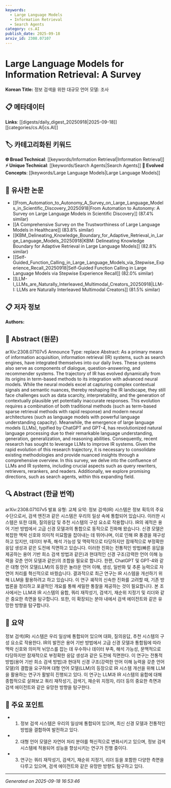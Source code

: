 ```yaml
---
keywords:
  - Large Language Models
  - Information Retrieval
  - Search Agents
category: cs.AI
publish_date: 2025-09-18
arxiv_id: 2308.07107
---
```


<!-- KEYWORD_LINKING_METADATA:
{
  "processed_timestamp": "2025-09-22 22:22:42.162692",
  "vocabulary_version": "1.0",
  "selected_keywords": [
    "Large Language Models",
    "Information Retrieval",
    "Search Agents"
  ],
  "rejected_keywords": [
    "Neural Networks",
    "Query Rewriters"
  ],
  "similarity_scores": {
    "Large Language Models": 0.9,
    "Information Retrieval": 0.85,
    "Search Agents": 0.82
  },
  "extraction_method": "AI_prompt_based",
  "budget_applied": true
}
-->


# Large Language Models for Information Retrieval: A Survey

**Korean Title:** 정보 검색을 위한 대규모 언어 모델: 조사

## 📋 메타데이터

**Links**: [[digests/daily_digest_20250918|2025-09-18]]   [[categories/cs.AI|cs.AI]]

## 🏷️ 카테고리화된 키워드
**🌐 Broad Technical**: [[keywords/Information Retrieval|Information Retrieval]]
**⚡ Unique Technical**: [[keywords/Search Agents|Search Agents]]
**🚀 Evolved Concepts**: [[keywords/Large Language Models|Large Language Models]]

## 🔗 유사한 논문
- [[From_Automation_to_Autonomy_A_Survey_on_Large_Language_Models_in_Scientific_Discovery_20250918|From Automation to Autonomy: A Survey on Large Language Models in Scientific Discovery]] (87.4% similar)
- [[A Comprehensive Survey on the Trustworthiness of Large Language Models in Healthcare]] (83.8% similar)
- [[KBM_Delineating_Knowledge_Boundary_for_Adaptive_Retrieval_in_Large_Language_Models_20250918|KBM: Delineating Knowledge Boundary for Adaptive Retrieval in Large Language Models]] (82.8% similar)
- [[Self-Guided_Function_Calling_in_Large_Language_Models_via_Stepwise_Experience_Recall_20250918|Self-Guided Function Calling in Large Language Models via Stepwise Experience Recall]] (82.0% similar)
- [[LLM-I_LLMs_are_Naturally_Interleaved_Multimodal_Creators_20250918|LLM-I: LLMs are Naturally Interleaved Multimodal Creators]] (81.5% similar)

## 📋 저자 정보

**Authors:** 

## 📄 Abstract (원문)

arXiv:2308.07107v5 Announce Type: replace 
Abstract: As a primary means of information acquisition, information retrieval (IR) systems, such as search engines, have integrated themselves into our daily lives. These systems also serve as components of dialogue, question-answering, and recommender systems. The trajectory of IR has evolved dynamically from its origins in term-based methods to its integration with advanced neural models. While the neural models excel at capturing complex contextual signals and semantic nuances, thereby reshaping the IR landscape, they still face challenges such as data scarcity, interpretability, and the generation of contextually plausible yet potentially inaccurate responses. This evolution requires a combination of both traditional methods (such as term-based sparse retrieval methods with rapid response) and modern neural architectures (such as language models with powerful language understanding capacity). Meanwhile, the emergence of large language models (LLMs), typified by ChatGPT and GPT-4, has revolutionized natural language processing due to their remarkable language understanding, generation, generalization, and reasoning abilities. Consequently, recent research has sought to leverage LLMs to improve IR systems. Given the rapid evolution of this research trajectory, it is necessary to consolidate existing methodologies and provide nuanced insights through a comprehensive overview. In this survey, we delve into the confluence of LLMs and IR systems, including crucial aspects such as query rewriters, retrievers, rerankers, and readers. Additionally, we explore promising directions, such as search agents, within this expanding field.

## 🔍 Abstract (한글 번역)

arXiv:2308.07107v5 발표 유형: 교체
요약: 정보 검색(IR) 시스템은 정보 획득의 주요 수단으로서, 검색 엔진과 같은 시스템은 우리의 일상 속에 통합되어 있습니다. 이러한 시스템은 또한 대화, 질의응답 및 추천 시스템의 구성 요소로 작용합니다. IR의 궤적은 용어 기반 방법에서 고급 신경 모델과의 통합으로 동적으로 진화해 왔습니다. 신경 모델은 복잡한 맥락 신호와 의미적 미묘함을 잡아내는 데 뛰어나며, 이로 인해 IR 풍경을 재구성하고 있지만, 데이터 부족, 해석 가능성 및 맥락적으로 타당하지만 잠재적으로 부정확한 응답 생성과 같은 도전에 직면하고 있습니다. 이러한 진화는 전통적인 방법(빠른 응답을 제공하는 용어 기반 희소 검색 방법과 같은)과 현대적인 신경 구조(강력한 언어 이해 능력을 갖춘 언어 모델과 같은)의 조합을 필요로 합니다. 한편, ChatGPT 및 GPT-4와 같은 대형 언어 모델(LLM)의 등장은 놀라운 언어 이해, 생성, 일반화 및 추론 능력으로 자연어 처리를 혁신적으로 바꿨습니다. 결과적으로 최근 연구는 IR 시스템을 개선하기 위해 LLM을 활용하려고 하고 있습니다. 이 연구 궤적의 신속한 진화를 고려할 때, 기존 방법론을 정리하고 포괄적인 개요를 통해 세밀한 통찰을 제공하는 것이 필요합니다. 본 조사에서는 LLM과 IR 시스템의 융합, 쿼리 재작성기, 검색기, 재순위 지정기 및 리더와 같은 중요한 측면을 탐구합니다. 또한, 이 확장되는 분야 내에서 검색 에이전트와 같은 유망한 방향을 탐구합니다.

## 📝 요약

정보 검색(IR) 시스템은 우리 일상에 통합되어 있으며 대화, 질의응답, 추천 시스템의 구성 요소로 작용한다. IR의 발전은 용어 기반 방법에서 고급 신경 모델과 통합됨에 따라 맥락 신호와 의미적 뉘앙스를 잡는 데 우수하나 데이터 부족, 해석 가능성, 문맥적으로 타당하지만 잠재적으로 부정확한 응답 생성과 같은 도전에 직면한다. 이 연구는 전통적 방법(용어 기반 희소 검색 방법)과 현대적 신경 구조(강력한 언어 이해 능력을 갖춘 언어 모델)의 결합을 요구하며 대형 언어 모델(LLM)의 등장으로 IR 시스템 개선을 위해 LLM을 활용하는 연구가 활발히 진행되고 있다. 이 연구는 LLM과 IR 시스템의 융합에 대해 종합적으로 살펴보고 쿼리 재작성기, 검색기, 재순위 지정자, 리더 등의 중요한 측면과 검색 에이전트와 같은 유망한 방향을 탐구한다.

## 🎯 주요 포인트

- 1. 정보 검색 시스템은 우리의 일상에 통합되어 있으며, 최신 신경 모델과 전통적인 방법을 결합하여 발전하고 있다.

- 2. 대형 언어 모델은 자연어 처리 분야를 혁신적으로 변화시키고 있으며, 정보 검색 시스템에 적용되어 성능을 향상시키는 연구가 진행 중이다.

- 3. 연구는 쿼리 재작성기, 검색기, 재순위 지정기, 리더 등을 포함한 다양한 측면을 다루고 있으며, 검색 에이전트와 같은 유망한 방향도 탐구하고 있다.

---

*Generated on 2025-09-18 16:53:46*